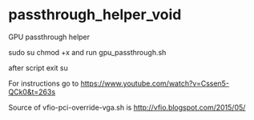 # passthrough_helper_void
GPU passthrough helper

sudo su
chmod +x and run gpu_passthrough.sh

after script exit su
 
For instructions go to https://www.youtube.com/watch?v=Cssen5-QCk0&t=263s

Source of vfio-pci-override-vga.sh is http://vfio.blogspot.com/2015/05/
